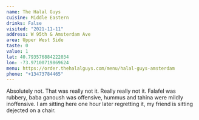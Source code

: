 ```yaml
---
name: The Halal Guys
cuisine: Middle Eastern
drinks: False
visited: "2021-11-11"
address: W 95th & Amsterdam Ave
area: Upper West Side
taste: 0
value: 1
lat: 40.793576884222034
lon: -73.97100719869624
menu: https://order.thehalalguys.com/menu/halal-guys-amsterdam
phone: "+13473784465"
---
```


Absolutely not. That was really not it. Really really not it. Falafel was rubbery, baba ganoush was offensive, hummus and tahina were mildly inoffensive. I am sitting here one hour later regretting it, my friend is sitting dejected on a chair. 

